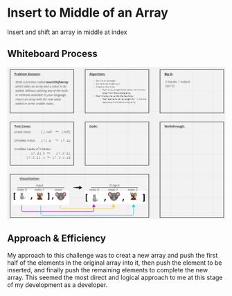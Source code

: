 # Insert to Middle of an Array
Insert and shift an array in middle at index

## Whiteboard Process
![whiteboard](WhiteBoard02.JPG)

## Approach & Efficiency
My approach to this challenge was to creat a new array and push the first half of the elements in the original array into it, then push the element to be inserted, and finally push the remaining elements to complete the new array. This seemed the most direct and logical approach to me at this stage of my development as a developer.


